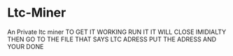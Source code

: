 # Ltc-Miner
An Private ltc miner
TO GET IT WORKING RUN IT IT WILL CLOSE IMIDIALTY THEN GO TO THE FILE THAT SAYS LTC ADRESS PUT THE ADRESS AND YOUR DONE
